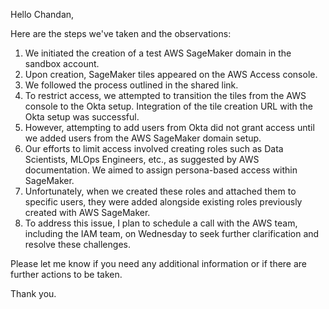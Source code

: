 Hello Chandan,

Here are the steps we've taken and the observations:

1. We initiated the creation of a test AWS SageMaker domain in the sandbox account.
2. Upon creation, SageMaker tiles appeared on the AWS Access console.
3. We followed the process outlined in the shared link.
4. To restrict access, we attempted to transition the tiles from the AWS console to the Okta setup. Integration of the tile creation URL with the Okta setup was successful.
5. However, attempting to add users from Okta did not grant access until we added users from the AWS SageMaker domain setup.
6. Our efforts to limit access involved creating roles such as Data Scientists, MLOps Engineers, etc., as suggested by AWS documentation. We aimed to assign persona-based access within SageMaker.
7. Unfortunately, when we created these roles and attached them to specific users, they were added alongside existing roles previously created with AWS SageMaker.
8. To address this issue, I plan to schedule a call with the AWS team, including the IAM team, on Wednesday to seek further clarification and resolve these challenges.

Please let me know if you need any additional information or if there are further actions to be taken.

Thank you.
